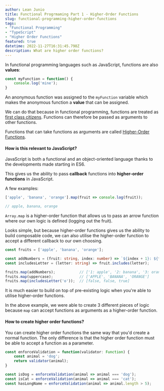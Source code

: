 ```yaml
---
author: Lean Junio
title: Functional Progrmaming Part 1 - Higher-Order Functions
slug: functional-programming-higher-order-functions
tags:
- "Functional Programming"
- "TypeScript"
- "Higher Order Functions"
featured: true
datetime: 2022-11-27T16:31:45.798Z
description: What are higher order functions?
---
```

In functional programming languages such as JavaScript, functions are also **values**:

```ts
const myFunction = function() {
	console.log('mine');
}
```
An anonymous function was assigned to the `myFunction` variable which makes the anonymous function a
**value** that can be assigned.

We can do that because in functional programming, functions are treated as [first class citizens](https://en.wikipedia.org/wiki/First-class_citizen).
Functions can therefore be passed as arguments to other functions.

Functions that can take functions as arguments are called [Higher-Order Functions](https://en.wikipedia.org/wiki/Functional_programming#First-class_and_higher-order_functions).

#### How is this relevant to JavaScript?

JavaScript is both a functional and an object-oriented language thanks to the developments made
starting in ES6.

This gives us the ability to pass **callback** functions into **higher-order functions** in JavaScript.

A few examples:

```ts
['apple', 'banana', 'orange'].map(fruit => console.log(fruit));

// apple, banana, orange
```

`Array.map` is a higher-order function that allows us to pass an arrow function where our own
logic is defined (logging out the fruit).

Looks simple, but because higher-order functions gives us the ability to build composable code, we can
also utilise the higher-order function to accept a different callback to our own choosing.

```ts
const fruits = ['apple', 'banana', 'orange'];

const addNumbers = (fruit: string, index: number) => `${index + 1}: ${fruit}`;const uppercase = (fruit: string) => `${fruit.toUpperCase()}`;
const includesLetter = (letter: string) => fruit.includes(letter);

fruits.map(addNumbers); 		  // ['1: apple', '2: banana', '3: orange']
fruits.map(uppercase);  		  // ['APPLE', 'BANANA', 'ORANGE']
fruits.map(includesLetter('o'));  // [false, false, true]
```

It is much easier to build on top of pre-existing logic when you're able to utilise
higher-order functions.

In the above example, we were able to create 3 different pieces of logic because `map` can accept
functions as arguments as a higher-order function.

#### How to create higher order functions?

You can create higher order functions the same way that you'd create a normal function. The only
difference is that the higher order function must be able to accept a function as a parameter.

```ts
const enforceValidation = function(validator: Function) {
	const animal = 'dog';
	return validator(animal);
}

const isDog = enforceValidation(animal => animal === 'dog');
const isCat = enforceValidation(animal => animal === 'cat');
const hasLongName = enforceValidation(animal => animal.length > 5);
```